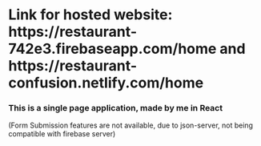 <h1>Link for hosted website: https://restaurant-742e3.firebaseapp.com/home and https://restaurant-confusion.netlify.com/home </h1> 

<h3> This is a single page application, made by me in React</h3>
(Form Submission features are not available, due to json-server, not being compatible with firebase server)

